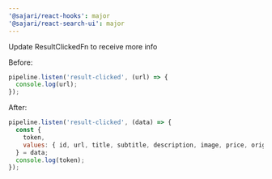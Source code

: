 ```yaml
---
'@sajari/react-hooks': major
'@sajari/react-search-ui': major
---
```


Update ResultClickedFn to receive more info

Before:

```js
pipeline.listen('result-clicked', (url) => {
  console.log(url);
});
```

After:

```js
pipeline.listen('result-clicked', (data) => {
  const {
    token,
    values: { id, url, title, subtitle, description, image, price, originalPrice, rating },
  } = data;
  console.log(token);
});
```
